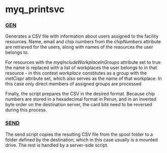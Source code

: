 # myq_printsvc

### [GEN](../concepts/gen.md)

Generates a CSV file with information about users assigned to the facility resources.
Name, email and chip numbers from the _chipNumbers_ attribute are retrieved for the users, along with names of the resources 
the user belongs to.

For resources with the _myqIncludeWorkplaceInGroups_ attribute set to true the name is replaced with a 
list of workplaces the user belongs to in that resource - in this context _workplace_ constitutes as a group with the 
_inetCispr_ attribute set, which also serves as the name of that workplace. In this case only direct members of assigned
groups are processed

Finally, the script prepares the CSV in the desired format. Because chip numbers are stored in a hexadecimal format in Perun,
 and in an inverted byte order on the destination server, the card bits need to be reversed during this process.

### [SEND](../concepts/send.md)

The send script copies the resulting CSV file from the spool folder to a folder defined by the destination, which in this case
usually is a mounted drive. The rest is handled by a server-side script.
